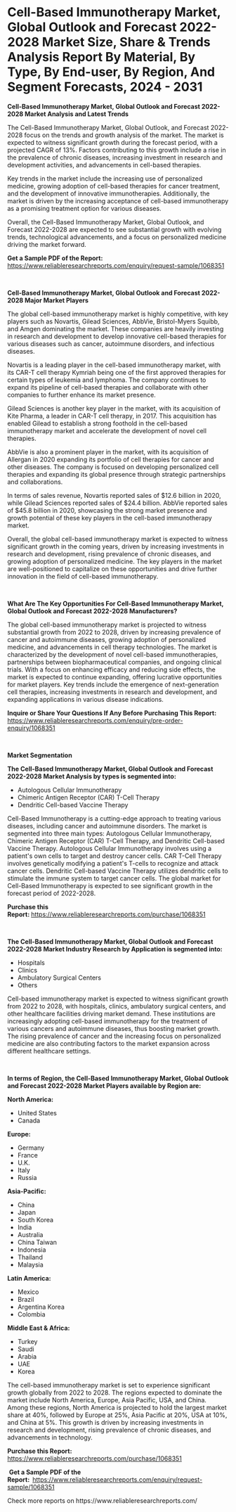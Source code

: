 <p><h1>Cell-Based Immunotherapy Market, Global Outlook and Forecast 2022-2028 Market Size, Share & Trends Analysis Report By Material, By Type, By End-user, By Region, And Segment Forecasts, 2024 - 2031</h1></p><p><strong>Cell-Based Immunotherapy Market, Global Outlook and Forecast 2022-2028 Market Analysis and Latest Trends</strong></p>
<p><p>The Cell-Based Immunotherapy Market, Global Outlook, and Forecast 2022-2028 focus on the trends and growth analysis of the market. The market is expected to witness significant growth during the forecast period, with a projected CAGR of 13%. Factors contributing to this growth include a rise in the prevalence of chronic diseases, increasing investment in research and development activities, and advancements in cell-based therapies. </p><p>Key trends in the market include the increasing use of personalized medicine, growing adoption of cell-based therapies for cancer treatment, and the development of innovative immunotherapies. Additionally, the market is driven by the increasing acceptance of cell-based immunotherapy as a promising treatment option for various diseases. </p><p>Overall, the Cell-Based Immunotherapy Market, Global Outlook, and Forecast 2022-2028 are expected to see substantial growth with evolving trends, technological advancements, and a focus on personalized medicine driving the market forward.</p></p>
<p><strong>Get a Sample PDF of the Report:&nbsp;</strong> <a href="https://www.reliableresearchreports.com/enquiry/request-sample/1068351">https://www.reliableresearchreports.com/enquiry/request-sample/1068351</a></p>
<p>&nbsp;</p>
<p><strong>Cell-Based Immunotherapy Market, Global Outlook and Forecast 2022-2028 Major Market Players</strong></p>
<p><p>The global cell-based immunotherapy market is highly competitive, with key players such as Novartis, Gilead Sciences, AbbVie, Bristol-Myers Squibb, and Amgen dominating the market. These companies are heavily investing in research and development to develop innovative cell-based therapies for various diseases such as cancer, autoimmune disorders, and infectious diseases.</p><p>Novartis is a leading player in the cell-based immunotherapy market, with its CAR-T cell therapy Kymriah being one of the first approved therapies for certain types of leukemia and lymphoma. The company continues to expand its pipeline of cell-based therapies and collaborate with other companies to further enhance its market presence.</p><p>Gilead Sciences is another key player in the market, with its acquisition of Kite Pharma, a leader in CAR-T cell therapy, in 2017. This acquisition has enabled Gilead to establish a strong foothold in the cell-based immunotherapy market and accelerate the development of novel cell therapies.</p><p>AbbVie is also a prominent player in the market, with its acquisition of Allergan in 2020 expanding its portfolio of cell therapies for cancer and other diseases. The company is focused on developing personalized cell therapies and expanding its global presence through strategic partnerships and collaborations.</p><p>In terms of sales revenue, Novartis reported sales of $12.6 billion in 2020, while Gilead Sciences reported sales of $24.4 billion. AbbVie reported sales of $45.8 billion in 2020, showcasing the strong market presence and growth potential of these key players in the cell-based immunotherapy market.</p><p>Overall, the global cell-based immunotherapy market is expected to witness significant growth in the coming years, driven by increasing investments in research and development, rising prevalence of chronic diseases, and growing adoption of personalized medicine. The key players in the market are well-positioned to capitalize on these opportunities and drive further innovation in the field of cell-based immunotherapy.</p></p>
<p>&nbsp;</p>
<p><strong>What Are The Key Opportunities For Cell-Based Immunotherapy Market, Global Outlook and Forecast 2022-2028 Manufacturers?</strong></p>
<p><p>The global cell-based immunotherapy market is projected to witness substantial growth from 2022 to 2028, driven by increasing prevalence of cancer and autoimmune diseases, growing adoption of personalized medicine, and advancements in cell therapy technologies. The market is characterized by the development of novel cell-based immunotherapies, partnerships between biopharmaceutical companies, and ongoing clinical trials. With a focus on enhancing efficacy and reducing side effects, the market is expected to continue expanding, offering lucrative opportunities for market players. Key trends include the emergence of next-generation cell therapies, increasing investments in research and development, and expanding applications in various disease indications.</p></p>
<p><strong>Inquire or Share Your Questions If Any Before Purchasing This Report:</strong> <a href="https://www.reliableresearchreports.com/enquiry/pre-order-enquiry/1068351">https://www.reliableresearchreports.com/enquiry/pre-order-enquiry/1068351</a></p>
<p>&nbsp;</p>
<p><strong>Market Segmentation</strong></p>
<p><strong>The Cell-Based Immunotherapy Market, Global Outlook and Forecast 2022-2028 Market Analysis by types is segmented into:</strong></p>
<p><ul><li>Autologous Cellular Immunotherapy</li><li>Chimeric Antigen Receptor (CAR) T-Cell Therapy</li><li>Dendritic Cell-based Vaccine Therapy</li></ul></p>
<p><p>Cell-Based Immunotherapy is a cutting-edge approach to treating various diseases, including cancer and autoimmune disorders. The market is segmented into three main types: Autologous Cellular Immunotherapy, Chimeric Antigen Receptor (CAR) T-Cell Therapy, and Dendritic Cell-based Vaccine Therapy. Autologous Cellular Immunotherapy involves using a patient's own cells to target and destroy cancer cells. CAR T-Cell Therapy involves genetically modifying a patient's T-cells to recognize and attack cancer cells. Dendritic Cell-based Vaccine Therapy utilizes dendritic cells to stimulate the immune system to target cancer cells. The global market for Cell-Based Immunotherapy is expected to see significant growth in the forecast period of 2022-2028.</p></p>
<p><strong>Purchase this Report:&nbsp;</strong><a href="https://www.reliableresearchreports.com/purchase/1068351">https://www.reliableresearchreports.com/purchase/1068351</a></p>
<p>&nbsp;</p>
<p><strong>The Cell-Based Immunotherapy Market, Global Outlook and Forecast 2022-2028 Market Industry Research by Application is segmented into:</strong></p>
<p><ul><li>Hospitals</li><li>Clinics</li><li>Ambulatory Surgical Centers</li><li>Others</li></ul></p>
<p><p>Cell-based immunotherapy market is expected to witness significant growth from 2022 to 2028, with hospitals, clinics, ambulatory surgical centers, and other healthcare facilities driving market demand. These institutions are increasingly adopting cell-based immunotherapy for the treatment of various cancers and autoimmune diseases, thus boosting market growth. The rising prevalence of cancer and the increasing focus on personalized medicine are also contributing factors to the market expansion across different healthcare settings.</p></p>
<p>&nbsp;</p>
<p><strong>In terms of Region, the Cell-Based Immunotherapy Market, Global Outlook and Forecast 2022-2028 Market Players available by Region are:</strong></p>
<p>
    <p> <strong> North America: </strong>
        <ul>
            <li>United States</li>
            <li>Canada</li>
        </ul>
        </p> 
    <p> <strong> Europe: </strong>
        <ul>
            <li>Germany</li>
            <li>France</li>
            <li>U.K.</li>
            <li>Italy</li>
            <li>Russia</li>
        </ul>
        </p> 
    <p> <strong> Asia-Pacific: </strong>
        <ul>
            <li>China</li>
            <li>Japan</li>
            <li>South Korea</li>
            <li>India</li>
            <li>Australia</li>
            <li>China Taiwan</li>
            <li>Indonesia</li>
            <li>Thailand</li>
            <li>Malaysia</li>
        </ul>
        </p> 
    <p> <strong> Latin America: </strong>
        <ul>
            <li>Mexico</li>
            <li>Brazil</li>
            <li>Argentina Korea</li>
            <li>Colombia</li>
        </ul>
        </p> 
    <p> <strong> Middle East & Africa: </strong>
        <ul>
            <li>Turkey</li>
            <li>Saudi</li>
            <li>Arabia</li>
            <li>UAE</li>
            <li>Korea</li>
        </ul>
    </p>
    </p>
<p><p>The cell-based immunotherapy market is set to experience significant growth globally from 2022 to 2028. The regions expected to dominate the market include North America, Europe, Asia Pacific, USA, and China. Among these regions, North America is projected to hold the largest market share at 40%, followed by Europe at 25%, Asia Pacific at 20%, USA at 10%, and China at 5%. This growth is driven by increasing investments in research and development, rising prevalence of chronic diseases, and advancements in technology.</p></p>
<p><strong>Purchase this Report: </strong><a href="https://www.reliableresearchreports.com/purchase/1068351">https://www.reliableresearchreports.com/purchase/1068351</a></p>
<p>&nbsp;<strong>Get a Sample PDF of the Report:&nbsp;&nbsp;</strong><a href="https://www.reliableresearchreports.com/enquiry/request-sample/1068351">https://www.reliableresearchreports.com/enquiry/request-sample/1068351</a></p>
<p><strong></strong></p>
<p>Check more reports on https://www.reliableresearchreports.com/</p>